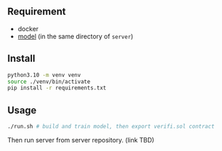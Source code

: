 ## Requirement

- docker
- [model](https://github.com/half-gallon/model) (in the same directory of `server`)

## Install

```bash
python3.10 -m venv venv
source ./venv/bin/activate
pip install -r requirements.txt
```

## Usage

```bash
./run.sh # build and train model, then export verifi.sol contract
```

Then run server from server repository. (link TBD)
